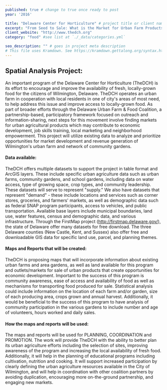 ```yaml
---
published: true # change to true once ready to post
year: '2016'

title: "Delaware Center for Horticulture" # project title or client name
excerpt: "From Seed to Sale: What is the Market for Urban Farm Products?" # shows on project list page
client_website: "http://www.thedch.org"
category: "food" #see list at `./_data/categories.yml`

seo_description: "" # goes in project meta description
# This file uses Kramdown. See https://kramdown.gettalong.org/syntax.html for syntax
---
```


## Spatial Analysis Project:
An important program of the Delaware Center for Horticulture (TheDCH) is its effort to encourage and improve the availability of fresh, locally-grown food for the citizens of Wilmington, Delaware. TheDCH operates an urban farm in cooperation with local residents in one of city's areas of most need, to help address this issue and improve access to locally-grown food. As part of broader efforts through the Delaware Urban Farm & Food Coalition, a partnership-based, participatory framework focused on outreach and information-sharing, next steps for this movement involve finding markets for urban agricultural products which may contribute to economic development, job skills training, local marketing and neighborhood empowerment. This project will utilize existing data to analyze and prioritize opportunities for market development and revenue generation of Wilmington's urban farm and network of community gardens.

#### Data available:
TheDCH offers multiple datasets to support the project in table format and ArcGIS layers. These include specific urban agriculture data such as urban farms, community gardens, and school gardens, including data on water access, type of growing space, crop types, and community leadership. These datasets will serve to represent "supply." We also have datasets that represent "demand" - these include locations and services such as corner stores, groceries, and farmers' markets, as well as demographic data such as federal SNAP program participants, access to vehicles, and public transportation. Available base layers include municipal boundaries, land use, water features, census and demographic data, and various infrastructure. Through the FirstMap project (http://firstmap.delaware.gov/), the state of Delaware offer many datasets for free download. The three Delaware counties (New Castle, Kent, and Sussex) also offer free and downloadable GIS data for specific land use, parcel, and planning themes.

#### Maps and Reports that will be created:
TheDCH is proposing maps that will incorporate information about existing urban farms and area gardens, as well as land available for this program and outlets/markets for sale of urban products that create opportunities for economic development. Important to the success of this program is community awareness, ease of access and availability of food as well as mechanisms for transporting food produced for sale. Statistical analysis could include information on the location of each farm and/or garden, size of each producing area, crops grown and annual harvest. Additionally, it would be beneficial to the success of this program to have analysis of community participation in the various gardens to include number and age of volunteers, hours worked and daily sales.

#### How the maps and reports will be used:
The maps and reports will be used for PLANNING, COORDINATION and PROMOTION. The work will provide TheDCH with the ability to better plan its urban agriculture efforts including the selection of sites, improving awareness of the program and increasing the local availability of fresh food. Additionally, it will help in the planning of educational programs including cultivation, nutrition and cooking. It will support increased participation by clearly defining the urban agriculture resources available in the City of Wilmington, and will help in coordination with other coalition partners by avoiding duplication, encouraging more on-the-ground partnership, and engaging new markets.
